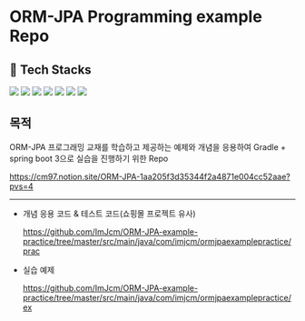 # ORM-JPA Programming example Repo

## 📕 Tech Stacks ##
<div align= "left">
<img src="https://img.shields.io/badge/intelliJ-F80000?style=flat&logo=IntelliJ IDEA&logoColor=black">
<img src="https://img.shields.io/badge/Java 17-007396?style=flat&logo=Java&logoColor=white">
<img src="https://img.shields.io/badge/gradle 8-02303A?style=flat&logo=gradle&logoColor=white">
<img src="https://img.shields.io/badge/SpringBoot 3.2.5-6db33f?style=flat&logo=springBoot&logoColor=white">
<img src="https://img.shields.io/badge/Spring Data Jpa-EB5424?style=flat&logo=oauth&logoColor=white">
<img src="https://img.shields.io/badge/junit5-25A162?style=flat&logo=junit5&logoColor=white">
<img src="https://img.shields.io/badge/MySql 8-4479a1?style=flat&logo=mysql&logoColor=white">
</div>

## 목적
ORM-JPA 프로그래밍 교재를 학습하고 제공하는 예제와 개념을 응용하여 Gradle + spring boot 3으로 실습을 진행하기 위한 Repo

https://cm97.notion.site/ORM-JPA-1aa205f3d35344f2a4871e004cc52aae?pvs=4

***
- 개념 응용 코드 & 테스트 코드(쇼핑몰 프로젝트 유사)

  https://github.com/ImJcm/ORM-JPA-example-practice/tree/master/src/main/java/com/imjcm/ormjpaexamplepractice/prac

- 실습 예제

  https://github.com/ImJcm/ORM-JPA-example-practice/tree/master/src/main/java/com/imjcm/ormjpaexamplepractice/ex
